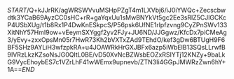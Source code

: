 $START$/Q+kJJrRK/agWRSWVvuMSHpPZgT4m1LXVbj6/iJ0iYWQc+Zecscbwdtk3YCaB69AyzCC0sHC+rR+gaYqxUu1sMwBNYkVt5gc2Ee3sRlZ5CJlGCKcP4USbXUg/t1b8Rx1P4DwKnESkpcS/P56psk6UfNE1rlpfzvng9CyZPnSWv133XitNhY57HmI9ow+vEeymSXYggf2yv2FJy+JU6ND/JJGgwz/KfcDx7piCMeAg3/yEvy+zxxOpsMn05r7HwR73Kh2bVXTxZAd9TEhdO/kef3gDw6BTUgH9F6BF5SHz9AYLiH3wfzpkRA+u4JOAWRkHrGXJBFx6azp5iWbElB13SQsLLrwfB9IVRzLkzKZsoNsJG0QltL0BE/vD50XvNcBZWsbEOZxRSIYTj12KNZy+9baLkG9VycEhoybES7c1VZrLhF41wWEmx9upnevb/ZTN3Ii4GGpJMWRzZwn6hY+1A==$END$